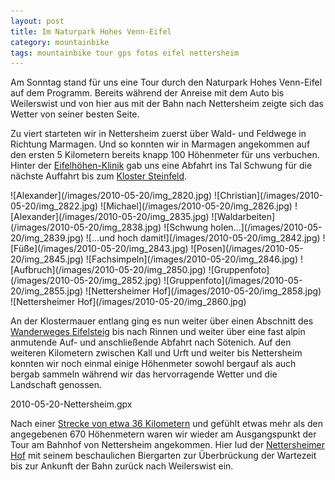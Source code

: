 ```yaml
---
layout: post
title: Im Naturpark Hohes Venn-Eifel
category: mountainbike
tags: mountainbike tour gps fotos eifel nettersheim
---
```


Am Sonntag stand für uns eine Tour durch den Naturpark Hohes Venn-Eifel auf dem Programm. Bereits während der Anreise mit dem Auto bis Weilerswist und von hier aus mit der Bahn nach Nettersheim zeigte sich das Wetter von seiner besten Seite.

Zu viert starteten wir in Nettersheim zuerst über Wald- und Feldwege in Richtung Marmagen. Und so konnten wir in Marmagen angekommen auf den ersten 5 Kilometern bereits knapp 100 Höhenmeter für uns verbuchen. Hinter der [Eifelhöhen-Klinik](http://www.eifelhoehen-klinik.de) gab uns eine Abfahrt ins Tal Schwung für die nächste Auffahrt bis zum [Kloster Steinfeld](http://www.kloster-steinfeld.de).

<div class="gallery" markdown="1">
  ![Alexander](/images/2010-05-20/img_2820.jpg)
  ![Christian](/images/2010-05-20/img_2822.jpg)
  ![Michael](/images/2010-05-20/img_2826.jpg)
  ![Alexander](/images/2010-05-20/img_2835.jpg)
  ![Waldarbeiten](/images/2010-05-20/img_2838.jpg)
  ![Schwung holen...](/images/2010-05-20/img_2839.jpg)
  ![...und hoch damit!](/images/2010-05-20/img_2842.jpg)
  ![Füße](/images/2010-05-20/img_2843.jpg)
  ![Posen](/images/2010-05-20/img_2845.jpg)
  ![Fachsimpeln](/images/2010-05-20/img_2846.jpg)
  ![Aufbruch](/images/2010-05-20/img_2850.jpg)
  ![Gruppenfoto](/images/2010-05-20/img_2852.jpg)
  ![Gruppenfoto](/images/2010-05-20/img_2855.jpg)
  ![Nettersheimer Hof](/images/2010-05-20/img_2858.jpg)
  ![Nettersheimer Hof](/images/2010-05-20/img_2860.jpg)
</div>

An der Klostermauer entlang ging es nun weiter über einen Abschnitt des [Wanderweges Eifelsteig](http://www.eifelsteig.de) bis nach Rinnen und weiter über eine fast alpin anmutende Auf- und anschließende Abfahrt nach Sötenich. Auf den weiteren Kilometern zwischen Kall und Urft und weiter bis Nettersheim konnten wir noch einmal einige Höhenmeter sowohl bergauf als auch bergab sammeln während wir das hervorragende Wetter und die Landschaft genossen.

<div class="gpxmap">2010-05-20-Nettersheim.gpx</div>

Nach einer [Strecke von etwa 36 Kilometern](http://www.bikemap.net/route/493934) und gefühlt etwas mehr als den angegebenen 670 Höhenmetern waren wir wieder am Ausgangspunkt der Tour am Bahnhof von Nettersheim angekommen. Hier lud der [Nettersheimer Hof](http://www.nettersheimerhof.de) mit seinem beschaulichen Biergarten zur Überbrückung der Wartezeit bis zur Ankunft der Bahn zurück nach Weilerswist ein.
